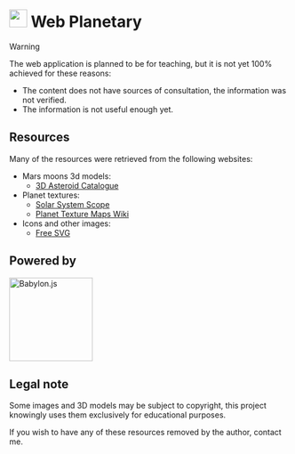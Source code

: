# <img src="favicon.ico" alt="" width="32px"> Web Planetary

> [!WARNING]
> The web application is planned to be for teaching, but it is not yet 100% achieved for these reasons:
> - The content does not have sources of consultation, the information was not verified.
> - The information is not useful enough yet.

## Resources

Many of the resources were retrieved from the following websites:

- Mars moons 3d models:
    - [3D Asteroid Catalogue](https://3d-asteroids.space/)
- Planet textures:
    - [Solar System Scope](https://www.solarsystemscope.com/textures/)
    - [Planet Texture Maps Wiki](https://planet-texture-maps.fandom.com/wiki/Planet_Texture_Maps_Wiki)
- Icons and other images:
    - [Free SVG](https://freesvg.org/)

## Powered by

[<img src="https://babylonjs.com/assets/img/BabylonIdentity.svg" alt="Babylon.js" width="150px">](https://babylonjs.com/)

## Legal note

Some images and 3D models may be subject to copyright, this project knowingly uses them exclusively for educational purposes.

If you wish to have any of these resources removed by the author, contact me.
